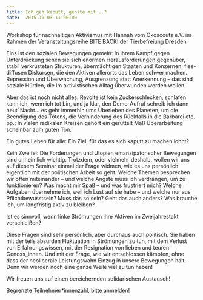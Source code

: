 ```yaml
---
title: Ich geh kaputt, gehste mit ..?
date:  2015-10-03 11:00:00
---
```


Workshop für nachhaltigen Aktivismus mit Hannah vom Ökoscouts e.V. im Rahmen der Veranstaltungsreihe BITE BACK! der Tierbefreiung Dresden



Eins ist den sozialen Bewegungen gemein: In ihrem Kampf gegen Unterdrückung sehen sie sich enormen Herausforderungen gegenüber,
stabil verkrusteten Strukturen, übermächtigen Staaten und Konzernen, fies-diffusen Diskursen, die den Aktiven allerorts das
Leben schwer machen. Repression und Überwachung, Ausgrenzung statt Anerkennung – das sind soziale Hürden, die im aktivistischen
Alltag überwunden werden wollen.



Aber das ist noch nicht alles: Revolte ist kein Zuckerschlecken, schlafen kann ich, wenn ich tot bin, und ja klar, den Demo-Aufruf
schreib ich dann heut‘ Nacht… es geht immerhin ums Überleben des Planeten, um die Beendigung des Tötens, die Verhinderung
des Rückfalls in die Barbarei etc. pp.: In vielen radikalen Kreisen gehört ein gerüttelt Maß Überarbeitung scheinbar zum guten
Ton.



Ein gutes Leben für alle: Ein Ziel, für das es sich kaputt zu machen lohnt?


Kein Zweifel: Die Forderungen und Utopien emanzipatorischer Bewegungen sind unheimlich wichtig. Trotzdem, oder vielmehr deshalb,
wollen wir uns auf diesem Seminar einmal der Frage widmen, wie es uns persönlich eigentlich mit der politischen Arbeit so
geht. Welche Themen besprechen wir offen miteinander – und welche Ängste muss ich verdrängen, um zu funktionieren? Was macht
mir Spaß – und was frustriert mich? Welche Aufgaben übernehme ich, weil ich Lust auf sie habe – und welche nur aus Pflichtbewusstsein?
Muss das so sein? Geht das auch anders? Was brauche ich, um langfristig aktiv zu bleiben?



Ist es sinnvoll, wenn linke Strömungen ihre Aktiven im Zweijahrestakt verschleißen?


Diese Fragen sind sehr persönlich, aber durchaus auch politisch. Sie haben mit der teils absurden Fluktuation in Strömungen
zu tun, mit dem Verlust von Erfahrungswissen, mit der Resignation von lieben und teuren Genoss_innen. Und mit der Frage, wie
wir entschlossen kämpfen, ohne dass der neoliberale Leistungswahn Einzug in unsere Bewegungen hält. Denn wir werden noch eine
ganze Weile viel zu tun haben!



Wir freuen uns auf einen bereichernden solidarischen Austausch!


Begrenzte Teilnehmer*innenzahl, bitte <a href="http://biteback.tierbefreiung-dresden.org/#Kontakt">anmelden</a>!


